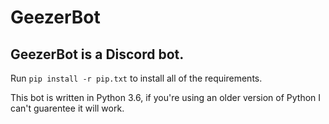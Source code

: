 # GeezerBot
## GeezerBot is a Discord bot. 

Run `pip install -r pip.txt` to install all of the requirements.


This bot is written in Python 3.6, if you're using an older version of Python I can't guarentee it will work.
